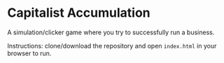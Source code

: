 # Capitalist Accumulation
A simulation/clicker game where you try to successfully run a business.

Instructions: clone/download the repository and open `index.html` in your browser to run.
